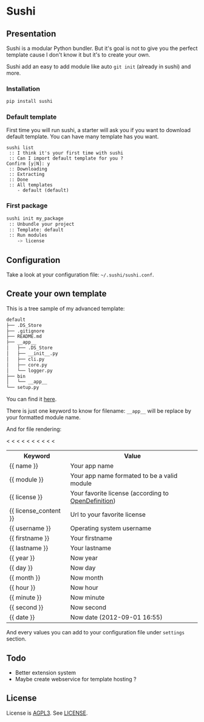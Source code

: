 # Sushi

## Presentation

Sushi is a modular Python bundler. But it's goal is not to give you the perfect template cause I don't know it but it's to create your own. 

Sushi add an easy to add module like auto ``git init`` (already in sushi) and more.

### Installation

```bash
pip install sushi
```

### Default template

First time you will run sushi, a starter will ask you if you want to download default template.
You can have many template has you want.

```
sushi list
 :: I think it's your first time with sushi
 :: Can I import default template for you ?
Confirm [y|N]: y
 :: Downloading
 :: Extracting
 :: Done
 :: All templates
    - default (default)
```

### First package

```bash
sushi init my_package
 :: Unbundle your project
 :: Template: default
 :: Run modules
    -> license
```

## Configuration

Take a look at your configuration file: ```~/.sushi/sushi.conf```.

## Create your own template

This is a tree sample of my advanced template:

```bash
default
├── .DS_Store
├── .gitignore
├── README.md
├── __app__
│   ├── .DS_Store
│   ├── __init__.py
│   ├── cli.py
│   ├── core.py
│   └── logger.py
├── bin
│   └── __app__
└── setup.py
```

You can find it [here][4].

There is just one keyword to know for filename: ``__app__`` will be replace by your formatted module name.

And for file rendering:

<table>
  <tr>
    <th>Keyword</th><th>Value</th>
  </tr>
  <tr>
    <td>{{ name }}</td><td>Your app name</td>
  </tr>
  <tr>
    <td>{{ module }}</td><td>Your app name formated to be a valid module</td>
  </tr>
  <tr>
    <td>{{ license }}</td><td>Your favorite license (according to <a href="http://licenses.opendefinition.org/licenses/groups/all.json">OpenDefinition</a>)</td>
  </tr>
  	<td>{{ license_content }}</td><td>Url to your favorite license</td>
  <tr>
    <td>{{ username }}</td><td>Operating system username</td><
  </tr>
  <tr>
    <td>{{ firstname }}</td><td>Your firstname</td><
  </tr>
  <tr>
    <td>{{ lastname }}</td><td>Your lastname</td><
  </tr>
  <tr>
    <td>{{ year }}</td><td>Now year</td><
  </tr>
  <tr>
    <td>{{ day }}</td><td>Now day</td><
  </tr>
  <tr>
    <td>{{ month }}</td><td>Now month</td><
  </tr>
  <tr>
    <td>{{ hour }}</td><td>Now hour</td><
  </tr>
  <tr>
    <td>{{ minute }}</td><td>Now minute</td><
  </tr>
  <tr>
    <td>{{ second }}</td><td>Now second</td><
  </tr>
  <tr>
    <td>{{ date }}</td><td>Now date (2012-09-01 16:55)</td><
  </tr>
</table>

And every values you can add to your configuration file under ``settings`` section.

Todo
----

* Better extension system
* Maybe create webservice for template hosting ?

License
-------

License is [AGPL3][2]. See [LICENSE][3].

[1]: http://jinja.pocoo.org
[2]: http://www.gnu.org/licenses/agpl.html
[3]: https://raw.github.com/Socketubs/Sushi/master/LICENSE
[4]: https://github.com/Socketubs/Sushi/raw/master/templates/advanced.tar.gz